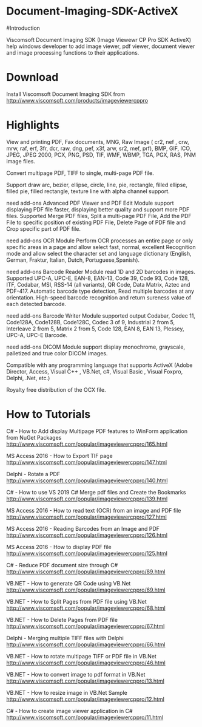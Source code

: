# Document-Imaging-SDK-ActiveX

#Introduction

Viscomsoft Document Imaging SDK (Image Viewewr CP Pro SDK ActiveX) help windows developer to add image viewer, pdf viewer, document viewer 
and image processing functions to their applications.

# Download

Install Viscomsoft Document Imaging SDK from http://www.viscomsoft.com/products/imageviewercppro

# Highlights

View and printing PDF, Fax documents, MNG, Raw Image ( cr2, nef , crw, mrw, raf, erf, 3fr, dcr, raw, dng, pef, x3f, arw, sr2, mef, prf), BMP, GIF, ICO, JPEG, JPEG 2000, PCX, PNG, PSD, TIF, WMF, WBMP, TGA, PGX, RAS, PNM image files.

Convert multipage PDF, TIFF to single, multi-page PDF file.

Support draw arc, bezier, ellipse, circle, line, pie, rectangle, filled ellipse, filled pie, filled rectangle, texture line with alpha channel support.

need add-ons Advanced PDF Viewer and PDF Edit Module support displaying PDF file faster, displaying better quality and support more PDF files. Supported Merge PDF files, Split a multi-page PDF File, Add the PDF File to specific position of existing PDF File, Delete Page of PDF file and Crop specific part of PDF file.

need add-ons OCR Module Perform OCR processes an entire page or only specific areas in a page and allow select fast, normal, excellent Recognition mode and allow select the character set and language dictionary (English, German, Fraktur, Italian, Dutch, Portuguese,Spanish).

need add-ons Barcode Reader Module read 1D and 2D barcodes in images. Supported UPC-A, UPC-E, EAN-8, EAN-13, Code 39, Code 93, Code 128, ITF, Codabar, MSI, RSS-14 (all variants), QR Code, Data Matrix, Aztec and PDF-417. Automatic barcode type detection, Read multiple barcodes at any orientation. High-speed barcode recognition and return sureness value of each detected barcode. 

need add-ons Barcode Writer Module supported output Codabar, Codec 11, Code128A, Code128B, Code128C, Codec 3 of 9, Industrial 2 from 5, Interleave 2 from 5, Matrix 2 from 5, Code 128, EAN 8, EAN 13, Plessey, UPC-A, UPC-E Barcode.

need add-ons DICOM Module support display monochrome, grayscale, palletized and true color DICOM images.

Compatible with any programming language that supports ActiveX (Adobe Director, Access, Visual C++ , VB.Net, c#, Visual Basic , Visual Foxpro, Delphi, .Net, etc.)

Royalty free distribution of the OCX file.

# How to Tutorials
C# - How to Add display Multipage PDF features to WinForm application from NuGet Packages http://www.viscomsoft.com/popular/imageviewercppro/165.html

MS Access 2016 - How to Export TIF page http://www.viscomsoft.com/popular/imageviewercppro/147.html

Delphi - Rotate a PDF http://www.viscomsoft.com/popular/imageviewercppro/140.html

C# - How to use VS 2019 C# Merge pdf files and Create the Bookmarks http://www.viscomsoft.com/popular/imageviewercppro/139.html

MS Access 2016 - How to read text (OCR) from an image and PDF file http://www.viscomsoft.com/popular/imageviewercppro/127.html

MS Access 2016 - Reading Barcodes from an Image and PDF http://www.viscomsoft.com/popular/imageviewercppro/126.html

MS Access 2016 - How to display PDF file http://www.viscomsoft.com/popular/imageviewercppro/125.html

C# - Reduce PDF document size through C# http://www.viscomsoft.com/popular/imageviewercppro/89.html

VB.NET - How to generate QR Code using VB.Net http://www.viscomsoft.com/popular/imageviewercppro/69.html

VB.NET - How to Split Pages from PDF file using VB.Net http://www.viscomsoft.com/popular/imageviewercppro/68.html

VB.NET - How to Delete Pages from PDF file http://www.viscomsoft.com/popular/imageviewercppro/67.html

Delphi - Merging multiple TIFF files with Delphi http://www.viscomsoft.com/popular/imageviewercppro/66.html

VB.NET - How to rotate multipage TIFF or PDF file in VB.Net http://www.viscomsoft.com/popular/imageviewercppro/46.html

VB.NET - How to convert image to pdf format in VB.Net http://www.viscomsoft.com/popular/imageviewercppro/13.html

VB.NET - How to resize image in VB.Net Sample http://www.viscomsoft.com/popular/imageviewercppro/12.html

C# - How to create image viewer application in C# http://www.viscomsoft.com/popular/imageviewercppro/11.html
